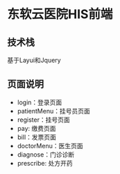 # 东软云医院HIS前端
## 技术栈
  基于Layui和Jquery
## 页面说明
  - login：登录页面
  - patientMenu：挂号员页面
  - register：挂号页面
  - pay: 缴费页面
  - bill：发票页面
  - doctorMenu：医生页面
  - diagnose：门诊诊断
  - prescribe: 处方开药
  
